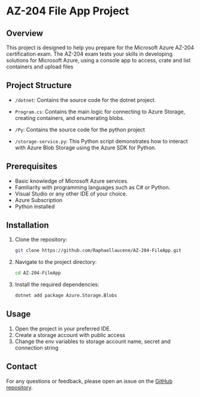# AZ-204 File App Project

## Overview
This project is designed to help you prepare for the Microsoft Azure AZ-204 certification exam. The AZ-204 exam tests your skills in developing solutions for Microsoft Azure, using a console app to access, crate and list containers and upload files

## Project Structure
- `/dotnet`: Contains the source code for the dotnet project.
- `Program.cs`: Contains the main logic for connecting to Azure Storage, creating containers, and enumerating blobs.

- `/Py`: Contains the source code for the python project
- `/storage-service.py`: This Python script demonstrates how to interact with Azure Blob Storage using the Azure SDK for Python.

## Prerequisites
- Basic knowledge of Microsoft Azure services.
- Familiarity with programming languages such as C# or Python.
- Visual Studio or any other IDE of your choice.
- Azure Subscription
- Python installed

## Installation
1. Clone the repository:
    ```sh
    git clone https://github.com/Raphaellaucene/AZ-204-FileApp.git
    ```
2. Navigate to the project directory:
    ```sh
    cd AZ-204-FileApp
    ```
3. Install the required dependencies:
    ```sh
    dotnet add package Azure.Storage.Blobs
    ```

## Usage
1. Open the project in your preferred IDE.
2. Create a storage account with public access
3. Change the env variables to storage account name, secret and connection string


## Contact
For any questions or feedback, please open an issue on the [GitHub repository](https://github.com/Raphaellaucene/AZ-204-FileApp).
